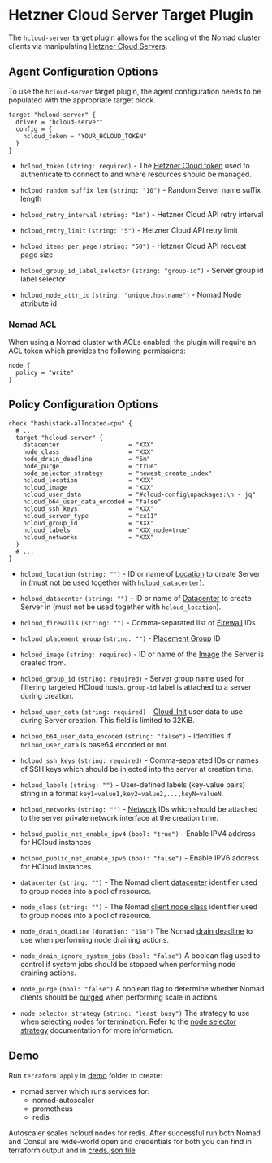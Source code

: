 # Hetzner Cloud Server Target Plugin

The `hcloud-server` target plugin allows for the scaling of the Nomad cluster clients via manipulating [Hetzner Cloud Servers][hcloud_servers].

## Agent Configuration Options

To use the `hcloud-server` target plugin, the agent configuration needs to be populated with the appropriate target block.

```hcl
target "hcloud-server" {
  driver = "hcloud-server"
  config = {
    hcloud_token = "YOUR_HCLOUD_TOKEN"
  }
}
```

- `hcloud_token` `(string: required)` - The [Hetzner Cloud token][hcloud_token] used to authenticate to connect to and where resources should be managed.

- `hcloud_random_suffix_len` `(string: "10")` - Random Server name suffix length

- `hcloud_retry_interval` `(string: "1m")` - Hetzner Cloud API retry interval

- `hcloud_retry_limit` `(string: "5")` - Hetzner Cloud API retry limit

- `hcloud_items_per_page` `(string: "50")` - Hetzner Cloud API request page size

- `hcloud_group_id_label_selector` `(string: "group-id")` - Server group id label selector

- `hcloud_node_attr_id` `(string: "unique.hostname")` - Nomad Node attribute id

### Nomad ACL

When using a Nomad cluster with ACLs enabled, the plugin will require an ACL token which provides the following permissions:

```hcl
node {
  policy = "write"
}
```

## Policy Configuration Options

```hcl
check "hashistack-allocated-cpu" {
  # ...
  target "hcloud-server" {
    datacenter                   = "XXX"
    node_class                   = "XXX"
    node_drain_deadline          = "5m"
    node_purge                   = "true"
    node_selector_strategy       = "newest_create_index"
    hcloud_location              = "XXX"
    hcloud_image                 = "XXX"
    hcloud_user_data             = "#cloud-config\npackages:\n - jq"
    hcloud_b64_user_data_encoded = "false"
    hcloud_ssh_keys              = "XXX"
    hcloud_server_type           = "cx11"
    hcloud_group_id              = "XXX"
    hcloud_labels                = "XXX_node=true"
    hcloud_networks              = "XXX"
  }
  # ...
}
```

- `hcloud_location` `(string: "")` - ID or name of [Location][hcloud_location] to create Server in (must not be used together with `hcloud_datacenter`).

- `hcloud_datacenter` `(string: "")` - ID or name of [Datacenter][hcloud_datacenter] to create Server in (must not be used together with `hcloud_location`).

- `hcloud_firewalls` `(string: "")` - Comma-separated list of [Firewall][hcloud_firewall] IDs

- `hcloud_placement_group` `(string: "")` - [Placement Group][hcloud_placement_group] ID

- `hcloud_image` `(string: required)` - ID or name of the [Image][hcloud_image] the Server is created from.

- `hcloud_group_id` `(string: required)` - Server group name used for filtering targeted HCloud hosts. `group-id` label is attached to a server during creation.

- `hcloud_user_data` `(string: required)` - [Cloud-Init][cloud_init] user data to use during Server creation. This field is limited to 32KiB.

- `hcloud_b64_user_data_encoded` `(string: "false")` - Identifies if `hcloud_user_data` is base64 encoded or not.

- `hcloud_ssh_keys` `(string: required)` - Comma-separated IDs or names of SSH keys which should be injected into the server at creation time.

- `hcloud_labels` `(string: "")` - User-defined labels (key-value pairs) string in a format `key1=value1,key2=value2,...,keyN=valueN`.

- `hcloud_networks` `(string: "")` - [Network][hcloud_networks] IDs which should be attached to the server private network interface at the creation time.

- `hcloud_public_net_enable_ipv4` `(bool: "true")` - Enable IPV4 address for HCloud instances

- `hcloud_public_net_enable_ipv6` `(bool: "false")` - Enable IPV6 address for HCloud instances

- `datacenter` `(string: "")` - The Nomad client [datacenter][nomad_datacenter] identifier used to group nodes into a pool of resource.

- `node_class` `(string: "")` - The Nomad [client node class][nomad_node_class] identifier used to group nodes into a pool of resource.

- `node_drain_deadline` `(duration: "15m")` The Nomad [drain deadline][nomad_node_drain_deadline] to use when performing node draining actions.

- `node_drain_ignore_system_jobs` `(bool: "false")` A boolean flag used to control if system jobs should be stopped when performing node draining actions.

- `node_purge` `(bool: "false")` A boolean flag to determine whether Nomad clients should be [purged][nomad_node_purge] when performing scale in actions.

- `node_selector_strategy` `(string: "least_busy")` The strategy to use when selecting nodes for termination. Refer to the [node selector strategy][node_selector_strategy] documentation for more information.

[hcloud_servers]: https://docs.hetzner.com/cloud/servers
[hcloud_datacenter]: https://www.hetzner.com/unternehmen/rechenzentrum
[hcloud_token]: https://docs.hetzner.com/dns-console/dns/general/api-access-token/
[hcloud_location]: https://docs.hetzner.com/cloud/general/locations/
[hcloud_placement_group]: https://docs.hetzner.com/cloud/placement-groups/overview/
[hcloud_image]: https://docs.hetzner.com/robot/dedicated-server/operating-systems/standard-images/
[hcloud_networks]: https://docs.hetzner.com/cloud/networks/overview
[hcloud_firewall]: https://docs.hetzner.com/robot/dedicated-server/firewall/
[cloud_init]: https://cloudinit.readthedocs.io/en/latest/
[nomad_datacenter]: /docs/configuration#datacenter
[nomad_node_class]: /docs/configuration/client#node_class
[nomad_node_drain_deadline]: /api-docs/nodes#deadline
[nomad_node_purge]: /api-docs/nodes#purge-node
[node_selector_strategy]: /tools/autoscaling/internals/node-selector-strategy

## Demo
Run `terraform apply` in [demo](demo/setup) folder to create: 
 - nomad server which runs services for:
    - nomad-autoscaler
    - prometheus
    - redis

Autoscaler scales hcloud nodes for redis. After successful run both Nomad and Consul are wide-world open and credentials for both you can find in terraform output and in [creds.json file](demo/setup/creds.json)
